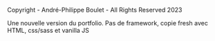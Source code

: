 Copyright - André-Philippe Boulet - All Rights Reserved 2023

Une nouvelle version du portfolio. Pas de framework, copie fresh avec HTML, css/sass et vanilla JS